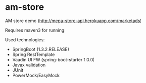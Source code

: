 # am-store
AM store demo (http://mepa-store-api.herokuapp.com/marketads)

Requires maven3 for running

Used technologies: 

- SpringBoot (1.3.2.RELEASE)
- Spring RestTemplate
- Vaadin UI FW (spring-boot-starter 1.0.0)
- Javax validation
- JUnit
- PowerMock/EasyMock


